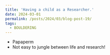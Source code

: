 ```yaml
---
title: 'Having a child as a Researcher.'
date: 2024-03-01
permalink: /posts/2024/03/blog-post-19/
tags:
  - BOULDERING
---
```


- Papaperm
- Not easy to jungle between life and research! 

